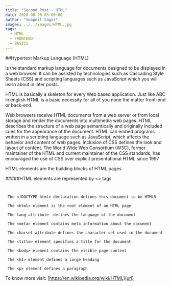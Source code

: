 ```yaml
---
title: "Second Post - HTML"
date: 2020-08-28 03:00:00
author: "Swapnil Sagar"
images: ../../images/HTML.jpg
tags:
  - HTML
  - FRONTEND
  - BASICS
---
```


##Hypertext Markup Language (HTML)

is the standard markup language for documents designed to be displayed in a web browser. It can be assisted by technologies such as Cascading Style Sheets (CSS) and scripting languages such as JavaScript which you will learn about in later posts.

HTML is basically a skeleton for every Web based application. Just like ABC in english HTML is a basic necessity for all of you none the matter front-end or back-end.

Web browsers receive HTML documents from a web server or from local storage and render the documents into multimedia web pages. HTML describes the structure of a web page semantically and originally included cues for the appearance of the document.
HTML can embed programs written in a scripting language such as JavaScript, which affects the behavior and content of web pages. Inclusion of CSS defines the look and layout of content. The World Wide Web Consortium (W3C), former maintainer of the HTML and current maintainer of the CSS standards, has encouraged the use of CSS over explicit presentational HTML since 1997

HTML elements are the building blocks of HTML pages

#####HTML elements are represented by <> tags

```


 The <!DOCTYPE html> declaration defines this document to be HTML5

 The <html> element is the root element of an HTML page

 The lang attribute  defines the language of the document

 The <meta> element contains meta information about the document

 The charset attribute defines the character set used in the document

 The <title> element specifies a title for the document

 The <body> element contains the visible page content

 The <h1> element defines a large heading

 The <p> element defines a paragraph

```

To know more visit: [https://en.wikipedia.org/wiki/HTML](url)
